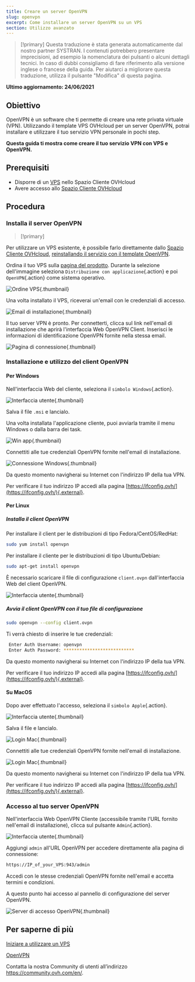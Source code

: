 ```yaml
---
title: Creare un server OpenVPN
slug: openvpn
excerpt: Come installare un server OpenVPN su un VPS
section: Utilizzo avanzato
---
```


> [!primary]
> Questa traduzione è stata generata automaticamente dal nostro partner SYSTRAN. I contenuti potrebbero presentare imprecisioni, ad esempio la nomenclatura dei pulsanti o alcuni dettagli tecnici. In caso di dubbi consigliamo di fare riferimento alla versione inglese o francese della guida. Per aiutarci a migliorare questa traduzione, utilizza il pulsante "Modifica" di questa pagina.
>

**Ultimo aggiornamento: 24/06/2021**

## Obiettivo

OpenVPN è un software che ti permette di creare una rete privata virtuale (VPN). Utilizzando il template VPS OVHcloud per un server OpenVPN, potrai installare e utilizzare il tuo servizio VPN personale in pochi step.

**Questa guida ti mostra come creare il tuo servizio VPN con VPS e OpenVPN.**

## Prerequisiti

- Disporre di un [VPS](https://www.ovhcloud.com/it/vps/) nello Spazio Cliente OVHcloud
- Avere accesso allo [Spazio Cliente OVHcloud](https://www.ovh.com/auth/?action=gotomanager&from=https://www.ovh.it/&ovhSubsidiary=it)

## Procedura

### Installa il server OpenVPN

> [!primary]
>
Per utilizzare un VPS esistente, è possibile farlo direttamente dallo [Spazio Cliente OVHcloud](https://www.ovh.com/auth/?action=gotomanager&from=https://www.ovh.it/&ovhSubsidiary=it), [reinstallando il servizio con il template OpenVPN](../iniziare-a-utilizzare-vps/#reinstallvps).
>

Ordina il tuo VPS sulla [pagina del prodotto](https://www.ovhcloud.com/it/vps/). Durante la selezione dell'immagine seleziona `Distribuzione con applicazione`{.action} e poi `OpenVPN`{.action} come sistema operativo.

![Ordine VPS](images/order_vps.png){.thumbnail}

Una volta installato il VPS, riceverai un'email con le credenziali di accesso.

![Email di installazione](images/opencredent2.png){.thumbnail}

Il tuo server VPN è pronto. Per connetterti, clicca sul link nell'email di installazione che aprirà l'interfaccia Web OpenVPN Client. Inserisci le informazioni di identificazione OpenVPN fornite nella stessa email.

![Pagina di connessione](images/login_user.png){.thumbnail}

### Installazione e utilizzo del client OpenVPN

#### Per Windows

Nell'interfaccia Web del cliente, seleziona il `simbolo Windows`{.action}.

![Interfaccia utente](images/windows_client.png){.thumbnail}

Salva il file `.msi` e lancialo.

Una volta installata l'applicazione cliente, puoi avviarla tramite il menu Windows o dalla barra dei task.

![Win app](images/win_launch.png){.thumbnail}

Connettiti alle tue credenziali OpenVPN fornite nell'email di installazione.

![Connessione Windows](images/win_login.png){.thumbnail}

Da questo momento navigherai su Internet con l'indirizzo IP della tua VPN.

Per verificare il tuo indirizzo IP accedi alla pagina [https://ifconfig.ovh/](https://ifconfig.ovh/){.external}.

#### Per Linux

##### **Installa il client OpenVPN**

Per installare il client per le distribuzioni di tipo Fedora/CentOS/RedHat:

```sh
sudo yum install openvpn
```

Per installare il cliente per le distribuzioni di tipo Ubuntu/Debian:

```sh
sudo apt-get install openvpn
```

È necessario scaricare il file di configurazione `client.ovpn` dall'interfaccia Web del client OpenVPN.

![Interfaccia utente](images/ovpn.png){.thumbnail}

##### **Avvia il client OpenVPN con il tuo file di configurazione**

```sh
sudo openvpn --config client.ovpn
```

Ti verrà chiesto di inserire le tue credenziali:

```sh
 Enter Auth Username: openvpn
 Enter Auth Password: ***************************
```

Da questo momento navigherai su Internet con l'indirizzo IP della tua VPN.

Per verificare il tuo indirizzo IP accedi alla pagina [https://ifconfig.ovh/](https://ifconfig.ovh/){.external}.

#### Su MacOS

Dopo aver effettuato l'accesso, seleziona il `simbolo Apple`{.action}.

![Interfaccia utente](images/mac_client.png){.thumbnail}

Salva il file e lancialo.

![Login Mac](images/login_screen_mac.png){.thumbnail}

Connettiti alle tue credenziali OpenVPN fornite nell'email di installazione.

![Login Mac](images/connection_openvpn_mac.png){.thumbnail}

Da questo momento navigherai su Internet con l'indirizzo IP della tua VPN.

Per verificare il tuo indirizzo IP accedi alla pagina [https://ifconfig.ovh/](https://ifconfig.ovh/){.external}.

### Accesso al tuo server OpenVPN

Nell'interfaccia Web OpenVPN Cliente (accessibile tramite l'URL fornito nell'email di installazione), clicca sul pulsante `Admin`{.action}.

![Interfaccia utente](images/admin_button.png){.thumbnail}

Aggiungi `admin` all'URL OpenVPN per accedere direttamente alla pagina di connessione:

```sh
https://IP_of_your_VPS:943/admin
```

Accedi con le stesse credenziali OpenVPN fornite nell'email e accetta termini e condizioni.

A questo punto hai accesso al pannello di configurazione del server OpenVPN.

![Server di accesso OpenVPN](images/admin_access.png){.thumbnail}

## Per saperne di più

[Iniziare a utilizzare un VPS](../iniziare-a-utilizzare-vps/)

[OpenVPN](https://openvpn.net/)

Contatta la nostra Community di utenti all’indirizzo <https://community.ovh.com/en/>.